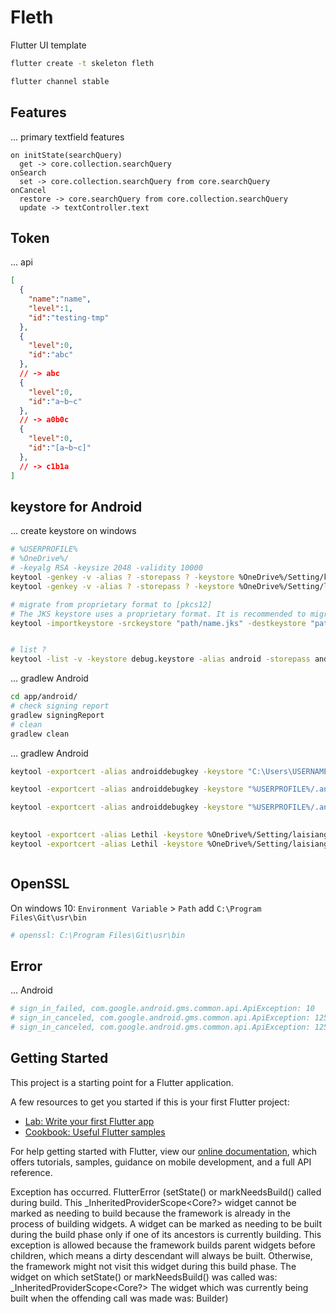 # Fleth

Flutter UI template

```cmd
flutter create -t skeleton fleth

flutter channel stable
```

## Features

... primary textfield features

```note
on initState(searchQuery)
  get -> core.collection.searchQuery
onSearch
  set -> core.collection.searchQuery from core.searchQuery
onCancel
  restore -> core.searchQuery from core.collection.searchQuery
  update -> textController.text 
```

## Token

... api

```json
[
  {
    "name":"name",
    "level":1,
    "id":"testing-tmp"
  },
  {
    "level":0,
    "id":"abc"
  },
  // -> abc
  {
    "level":0,
    "id":"a~b~c"
  },
  // -> a0b0c
  {
    "level":0,
    "id":"[a~b~c]"
  },
  // -> c1b1a
]

```

## keystore for Android

... create keystore on windows

```bash
# %USERPROFILE%
# %OneDrive%/
# -keyalg RSA -keysize 2048 -validity 10000
keytool -genkey -v -alias ? -storepass ? -keystore %OneDrive%/Setting/keystore/com.name.app.jks -deststoretype pkcs12 -keyalg RSA -keysize 2048 -validity 10000
keytool -genkey -v -alias ? -storepass ? -keystore %OneDrive%/Setting/laisiangtho/bible.Android.jks -deststoretype pkcs12 -keyalg RSA -keysize 2048 -validity 10000

# migrate from proprietary format to [pkcs12]
# The JKS keystore uses a proprietary format. It is recommended to migrate to PKCS12 which is an industry standard format using "keytool -importkeystore -srckeystore ?/name.app.jks -destkeystore ?/name.app.jks -deststoretype pkcs12"
keytool -importkeystore -srckeystore "path/name.jks" -destkeystore "path/name.jks" -deststoretype pkcs12


# list ?
keytool -list -v -keystore debug.keystore -alias android -storepass android -keypass android
```

... gradlew Android

```bash
cd app/android/
# check signing report
gradlew signingReport
# clean
gradlew clean
```

... gradlew Android

```bash
keytool -exportcert -alias androiddebugkey -keystore "C:\Users\USERNAME\.android\debug.keystore" | "PATH_TO_OPENSSL_LIBRARY\bin\openssl" sha1 -binary | "PATH_TO_OPENSSL_LIBRARY\bin\openssl" base64

keytool -exportcert -alias androiddebugkey -keystore "%USERPROFILE%/.android/debug.keystore" | "C:\Program Files\Git\usr\bin\openssl" sha1 -binary | "C:\Program Files\Git\usr\bin\openssl" base64

keytool -exportcert -alias androiddebugkey -keystore "%USERPROFILE%/.android/debug.keystore" | "openssl" sha1 -binary | "openssl" base64

      
keytool -exportcert -alias Lethil -keystore %OneDrive%/Setting/laisiangtho/bible.Android.jks | "C:\Program Files\Git\usr\bin\openssl" sha1 -binary | "C:\Program Files\Git\usr\bin\openssl" base64
keytool -exportcert -alias Lethil -keystore %OneDrive%/Setting/laisiangtho/bible.Android.jks | openssl sha1 -binary | openssl base64



```

## OpenSSL

On windows 10: `Environment Variable` > `Path` add `C:\Program Files\Git\usr\bin`

```bash
# openssl: C:\Program Files\Git\usr\bin
```

## Error

... Android

```bash
# sign_in_failed, com.google.android.gms.common.api.ApiException: 10
# sign_in_canceled, com.google.android.gms.common.api.ApiException: 12501
# sign_in_canceled, com.google.android.gms.common.api.ApiException: 12501
```

## Getting Started

This project is a starting point for a Flutter application.

A few resources to get you started if this is your first Flutter project:

- [Lab: Write your first Flutter app](https://flutter.dev/docs/get-started/codelab)
- [Cookbook: Useful Flutter samples](https://flutter.dev/docs/cookbook)

For help getting started with Flutter, view our
[online documentation](https://flutter.dev/docs), which offers tutorials,
samples, guidance on mobile development, and a full API reference.

Exception has occurred.
FlutterError (setState() or markNeedsBuild() called during build.
This _InheritedProviderScope<Core?> widget cannot be marked as needing to build because the framework is already in the process of building widgets.  A widget can be marked as needing to be built during the build phase only if one of its ancestors is currently building. This exception is allowed because the framework builds parent widgets before children, which means a dirty descendant will always be built. Otherwise, the framework might not visit this widget during this build phase.
The widget on which setState() or markNeedsBuild() was called was:
  _InheritedProviderScope<Core?>
The widget which was currently being built when the offending call was made was:
  Builder)
